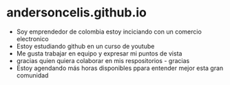 # andersoncelis.github.io

- Soy emprendedor de colombia estoy inciciando con un comercio electronico 
- Estoy estudiando github en un curso de youtube
- Me gusta trabajar en equipo y expresar mi puntos de vista
- gracias quien quiera colaborar en mis respositorios - gracias 
- Estoy agendando más horas disponibles ppara entender mejor esta gran comunidad
